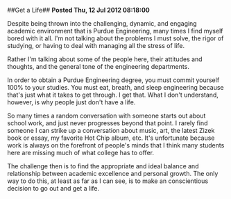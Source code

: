 ##Get a Life##
**Posted Thu, 12 Jul 2012 08:18:00**

Despite being thrown into the challenging, dynamic, and engaging academic environment that is Purdue Engineering, many times I find myself bored with it all. I'm not talking about the problems I must solve, the rigor of studying, or having to deal with managing all the stress of life.

Rather I'm talking about some of the people here, their attitudes and thoughts, and the general tone of the engineering departments.

In order to obtain a Purdue Engineering degree, you must commit yourself 100% to your studies. You must eat, breath, and sleep engineering because that's just what it takes to get through. I get that. What I don't understand, however, is why people just don't have a life.

So many times a random conversation with someone starts out about school work, and just never progresses beyond that point. I rarely find someone I can strike up a conversation about music, art, the latest Zizek book or essay, my favorite Hot Chip album, etc. It's unfortunate because work is always on the forefront of people's minds that I think many students here are missing much of what college has to offer.

The challenge then is to find the appropriate and ideal balance and relationship between academic excellence and personal growth. The only way to do this, at least as far as I can see, is to make an conscientious decision to go out and get a life.
